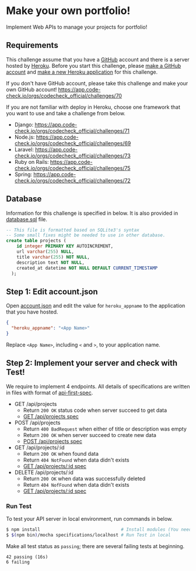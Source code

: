 # Make your own portfolio!
Implement Web APIs to manage your projects for portfolio!

## Requirements
This challenge assume that you have a [GitHub](https://github.com) account and there is a server hosted by [Heroku](https://heroku.com).
 Before you start this challenge, please [make a GitHub account](https://github.com/join) and [make a new Heroku application](https://dashboard.heroku.com/new) for this challenge.

If you don't have GitHub account, please take this challenge and make your own GitHub account!
https://app.code-check.io/orgs/codecheck_official/challenges/70

If you are not familiar with deploy in Heroku, choose one framework that you want to use and take a challenge from below.

- Django: https://app.code-check.io/orgs/codecheck_official/challenges/71
- Node.js: https://app.code-check.io/orgs/codecheck_official/challenges/69
- Laravel: https://app.code-check.io/orgs/codecheck_official/challenges/73
- Ruby on Rails: https://app.code-check.io/orgs/codecheck_official/challenges/75
- Spring: https://app.code-check.io/orgs/codecheck_official/challenges/72

## Database
Information for this challenge is specified in below.
It is also provided in [database.sql](./specifications/database.sql) file.

```sql
-- This file is formatted based on SQLite3's syntax
-- Some small fixes might be needed to use in other database.
create table projects (
    id integer PRIMARY KEY AUTOINCREMENT,
    url varchar(255) NULL,
    title varchar(255) NOT NULL,
    description text NOT NULL,
    created_at datetime NOT NULL DEFAULT CURRENT_TIMESTAMP
  );
```

## Step 1: Edit account.json
Open [account.json](./account.json) and edit the value for `heroku_appname` to the application that you have hosted.

```json
{
  "heroku_appname": "<App Name>"
}
```
Replace `<App Name>`, including `<` and `>`, to your application name.

## Step 2: Implement your server and check with Test!
We require to implement 4 endpoints. All details of specifications are written in files with format of [api-first-spec](https://github.com/shunjikonishi/api-first-spec).

- GET /api/projects
  - Return `200 OK` status code when server succeed to get data
  - [GET /api/projects spec](./specifications/localhost/GET-api-projects.spec.js)
- POST /api/projects
  - Return `400 BadRequest` when either of title or description was empty
  - Return `200 OK` when server succeed to create new data
  - [POST /api/projects spec](./specifications/localhost/POST-api-projects.spec.js)
- GET /api/projects/:id
  - Return `200 OK` when found data
  - Return `404 NotFound` when data didn't exists
  - [GET /api/projects/:id spec](./specifications/localhost/GET-api-projects_id.spec.js)
- DELETE /api/projects/:id
  - Return `200 OK` when data was successfully deleted
  - Return `404 NofFound` when data didn't exists
  - [GET /api/projects/:id spec](./specifications/localhost/DELETE-api-projects_id.spec.js)

### Run Test
To test your API server in local environment, run commands in below.

```bash
$ npm install                               # Install modules (You need run this at first time)
$ $(npm bin)/mocha specifications/localhost # Run Test in local
```

Make all test status as `passing`; there are several failing tests at beginning.

```
42 passing (16s)
6 failing
```

